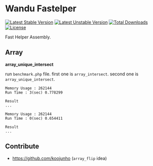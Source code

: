 Wandu Fastelper
===

[![Latest Stable Version](https://poser.pugx.org/wandu/fastelper/v/stable.svg)](https://packagist.org/packages/wandu/fastelper)
[![Latest Unstable Version](https://poser.pugx.org/wandu/fastelper/v/unstable.svg)](https://packagist.org/packages/wandu/fastelper)
[![Total Downloads](https://poser.pugx.org/wandu/fastelper/downloads.svg)](https://packagist.org/packages/wandu/fastelper)
[![License](https://poser.pugx.org/wandu/fastelper/license.svg)](https://packagist.org/packages/wandu/fastelper)

Fast Helper Assembly.

## Array

**array_unique_intersect**

run `benchmark.php` file. first one is `array_intersect`. second one is `array_unique_intersect`.

```
Memory Usage : 262144
Run Time : 3(sec) 0.778299

Result
...

Memory Usage : 262144
Run Time : 0(sec) 0.654411

Result
...
```

## Contribute

- https://github.com/koojunho (`array_flip` idea)